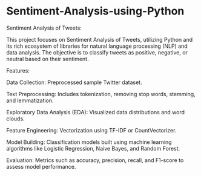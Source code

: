 # Sentiment-Analysis-using-Python
Sentiment Analysis of Tweets:

This project focuses on Sentiment Analysis of Tweets, utilizing Python and its rich ecosystem of libraries for natural language processing (NLP) and data analysis. The objective is to classify tweets as positive, negative, or neutral based on their sentiment.

Features:

Data Collection: Preprocessed sample Twitter dataset.

Text Preprocessing: Includes tokenization, removing stop words, stemming, and lemmatization.

Exploratory Data Analysis (EDA): Visualized data distributions and word clouds.

Feature Engineering: Vectorization using TF-IDF or CountVectorizer.

Model Building: Classification models built using machine learning algorithms like Logistic Regression, Naive Bayes, and Random Forest.

Evaluation: Metrics such as accuracy, precision, recall, and F1-score to assess model performance.

